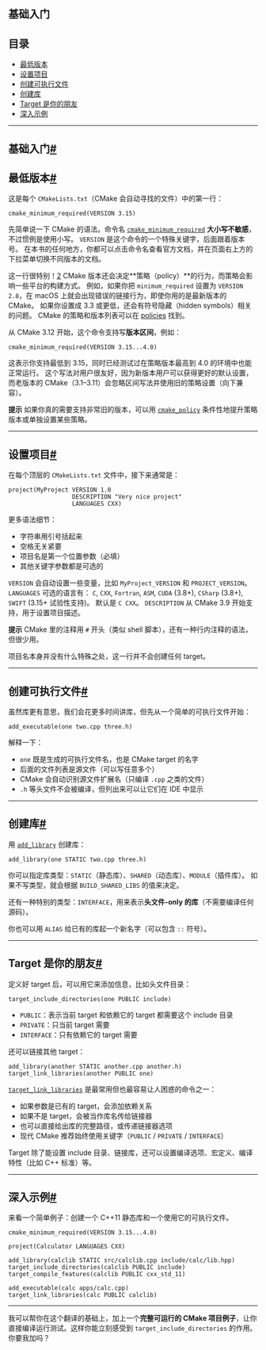 ## 基础入门

## 目录

* [最低版本](#minimum-version)
* [设置项目](#setting-a-project)
* [创建可执行文件](#making-an-executable)
* [创建库](#making-a-library)
* [Target 是你的朋友](#targets-are-your-friend)
* [深入示例](#dive-in)

---

## 基础入门[#](#introduction-to-the-basics "跳转到该标题")

## 最低版本[#](#minimum-version "跳转到该标题")

这是每个 `CMakeLists.txt`（CMake 会自动寻找的文件）中的第一行：

```
cmake_minimum_required(VERSION 3.15)
```

先简单说一下 CMake 的语法。命令名 [`cmake_minimum_required`](https://cmake.org/cmake/help/latest/command/cmake_minimum_required.html) **大小写不敏感**，不过惯例是使用小写。
`VERSION` 是这个命令的一个特殊关键字，后面跟着版本号。
在本书的任何地方，你都可以点击命令名查看官方文档，并在页面右上方的下拉菜单切换不同版本的文档。

这一行很特别！[$2$](#id5)
CMake 版本还会决定\*\*策略（policy）\*\*的行为，而策略会影响一些平台的构建方式。
例如，如果你把 `minimum_required` 设置为 `VERSION 2.8`，在 macOS 上就会出现错误的链接行为，即使你用的是最新版本的 CMake。
如果你设置成 3.3 或更低，还会有符号隐藏（hidden symbols）相关的问题。
CMake 的策略和版本列表可以在 [policies](https://cmake.org/cmake/help/latest/manual/cmake-policies.7.html) 找到。

从 CMake 3.12 开始，这个命令支持写**版本区间**，例如：

```
cmake_minimum_required(VERSION 3.15...4.0)
```

这表示你支持最低到 3.15，同时已经测试过在策略版本最高到 4.0 的环境中也能正常运行。
这个写法对用户很友好，因为新版本用户可以获得更好的默认设置，而老版本的 CMake（3.1–3.11）会忽略区间写法并使用旧的策略设置（向下兼容）。

**提示**
如果你真的需要支持非常旧的版本，可以用 [`cmake_policy`](https://cmake.org/cmake/help/latest/command/cmake_policy.html) 条件性地提升策略版本或单独设置某些策略。

---

## 设置项目[#](#setting-a-project "跳转到该标题")

在每个顶层的 `CMakeLists.txt` 文件中，接下来通常是：

```
project(MyProject VERSION 1.0
                  DESCRIPTION "Very nice project"
                  LANGUAGES CXX)
```

更多语法细节：

* 字符串用引号括起来
* 空格无关紧要
* 项目名是第一个位置参数（必填）
* 其他关键字参数都是可选的

`VERSION` 会自动设置一些变量，比如 `MyProject_VERSION` 和 `PROJECT_VERSION`。
`LANGUAGES` 可选的语言有：
`C`, `CXX`, `Fortran`, `ASM`, `CUDA` (3.8+), `CSharp` (3.8+), `SWIFT` (3.15+ 试验性支持)。
默认是 `C CXX`。
`DESCRIPTION` 从 CMake 3.9 开始支持，用于设置项目描述。

**提示**
CMake 里的注释用 `#` 开头（类似 shell 脚本），还有一种行内注释的语法，但很少用。

项目名本身并没有什么特殊之处，这一行并不会创建任何 target。

---

## 创建可执行文件[#](#making-an-executable "跳转到该标题")

虽然库更有意思，我们会花更多时间讲库，但先从一个简单的可执行文件开始：

```
add_executable(one two.cpp three.h)
```

解释一下：

* `one` 既是生成的可执行文件名，也是 CMake target 的名字
* 后面的文件列表是源文件（可以写任意多个）
* CMake 会自动识别源文件扩展名（只编译 `.cpp` 之类的文件）
* `.h` 等头文件不会被编译，但列出来可以让它们在 IDE 中显示

---

## 创建库[#](#making-a-library "跳转到该标题")

用 [`add_library`](https://cmake.org/cmake/help/latest/command/add_library.html) 创建库：

```
add_library(one STATIC two.cpp three.h)
```

你可以指定库类型：`STATIC`（静态库）、`SHARED`（动态库）、`MODULE`（插件库）。
如果不写类型，就会根据 `BUILD_SHARED_LIBS` 的值来决定。

还有一种特别的类型：`INTERFACE`，用来表示**头文件-only 的库**（不需要编译任何源码）。

你也可以用 `ALIAS` 给已有的库起一个新名字（可以包含 `::` 符号）。

---

## Target 是你的朋友[#](#targets-are-your-friend "跳转到该标题")

定义好 target 后，可以用它来添加信息，比如头文件目录：

```
target_include_directories(one PUBLIC include)
```

* `PUBLIC`：表示当前 target 和依赖它的 target 都需要这个 include 目录
* `PRIVATE`：只当前 target 需要
* `INTERFACE`：只有依赖它的 target 需要

还可以链接其他 target：

```
add_library(another STATIC another.cpp another.h)
target_link_libraries(another PUBLIC one)
```

[`target_link_libraries`](https://cmake.org/cmake/help/latest/command/target_link_libraries.html) 是最常用但也最容易让人困惑的命令之一：

* 如果参数是已有的 target，会添加依赖关系
* 如果不是 target，会被当作库名传给链接器
* 也可以直接给出库的完整路径，或传递链接器选项
* 现代 CMake 推荐始终使用关键字（`PUBLIC` / `PRIVATE` / `INTERFACE`）

Target 除了能设置 include 目录、链接库，还可以设置编译选项、宏定义、编译特性（比如 C++ 标准）等。

---

## 深入示例[#](#dive-in "跳转到该标题")

来看一个简单例子：创建一个 C++11 静态库和一个使用它的可执行文件。

```
cmake_minimum_required(VERSION 3.15...4.0)

project(Calculator LANGUAGES CXX)

add_library(calclib STATIC src/calclib.cpp include/calc/lib.hpp)
target_include_directories(calclib PUBLIC include)
target_compile_features(calclib PUBLIC cxx_std_11)

add_executable(calc apps/calc.cpp)
target_link_libraries(calc PUBLIC calclib)
```

---

我可以帮你在这个翻译的基础上，加上一个**完整可运行的 CMake 项目例子**，让你直接编译运行测试。这样你能立刻感受到 `target_include_directories` 的作用。
你要我加吗？
